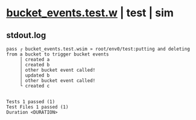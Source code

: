 # [bucket_events.test.w](../../../../../examples/tests/valid/bucket_events.test.w) | test | sim

## stdout.log
```log
pass ┌ bucket_events.test.wsim » root/env0/test:putting and deleting from a bucket to trigger bucket events
     │ created a
     │ created b
     │ other bucket event called!
     │ updated b
     │ other bucket event called!
     └ created c
 
 
Tests 1 passed (1)
Test Files 1 passed (1)
Duration <DURATION>
```

